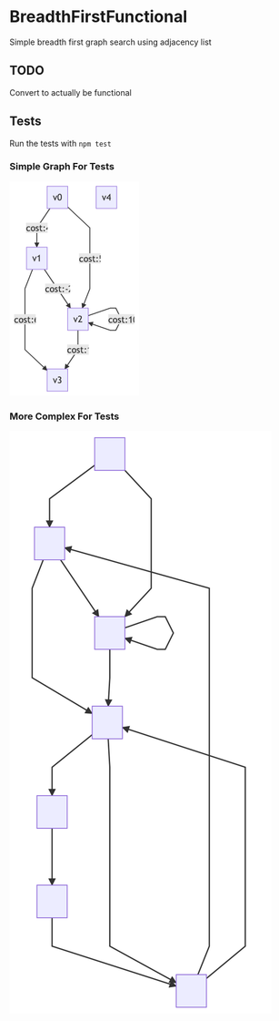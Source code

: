 # BreadthFirstFunctional
Simple breadth first graph search using adjacency list

## TODO

Convert to actually be functional

## Tests

Run the tests with `npm test`

### Simple Graph For Tests

![](https://github.com/derekjwilliams/DepthFirstFunctional/blob/main/DepthFirstSimpleDiagram.png)


### More Complex For Tests

![](https://github.com/derekjwilliams/DepthFirstFunctional/blob/main/DepthFirstModerateDiagram.svg)

